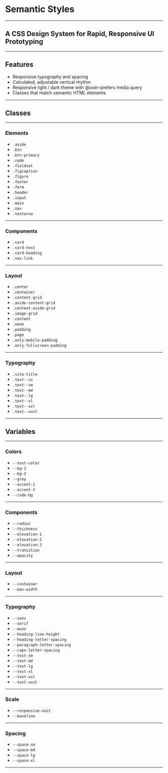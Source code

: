 # Semantic Styles

---

## A CSS Design System for Rapid, Responsive UI Prototyping

---

## Features

- Responsive typography and spacing
- Calculated, adjustable vertical rhythm
- Responsive light / dark theme with @user-prefers media query
- Classes that match semantic HTML elements

---

## Classes

---

### Elements

- `.aside`
- `.btn`
- `.btn-primary`
- `.code`
- `.fieldset`
- `.figcaption`
- `.figure`
- `.footer`
- `.form`
- `.header`
- `.input`
- `.main`
- `.nav`
- `.textarea`

---

### Components

- `.card`
- `.card-text`
- `.card-heading`
- `.nav-link`

---

### Layout

- `.center`
- `.container`
- `.content-grid`
- `.aside-content-grid`
- `.content-aside-grid`
- `.image-grid`
- `.content`
- `.none`
- `.padding`
- `.page`
- `.only-mobile-padding`
- `.only-fullscreen-padding`

---

### Typography

- `.site-title`
- `.text--xs`
- `.text--sm`
- `.text--md`
- `.text--lg`
- `.text--xl`
- `.text--xxl`
- `.text--xxxl`

---

## Variables

---

### Colors

- `--text-color`
- `--bg-1`
- `--bg-2`
- `--grey`
- `--accent-1`
- `--accent-2`
- `--code-bg`

---

### Components

- `--radius`
- `--thickness`
- `--elevation-1`
- `--elevation-2`
- `--elevation-3`
- `--transition`
- `--opacity`

---

### Layout

- `--container`
- `--max-width`

---

### Typography

- `--sans`
- `--serif`
- `--mono`
- `--heading-line-height`
- `--heading-letter-spacing`
- `--paragraph-letter-spacing`
- `--caps-letter-spacing`
- `--text-sm`
- `--text-md`
- `--text-lg`
- `--text-xl`
- `--text-xxl`
- `--text-xxxl`

---

### Scale

- `--responsive-unit`
- `--baseline`

---

### Spacing

- `--space-sm`
- `--space-md`
- `--space-lg`
- `--space-xl`

---
